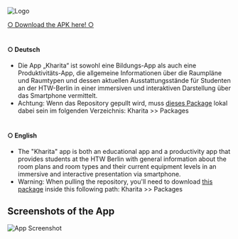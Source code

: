 
![Logo](https://i.imgur.com/aRONJ3I.png)

[○ Download the APK here! ○](https://github.com/abdool-bot/Kharita/releases/tag/v.1.0)

# 

#### ○ Deutsch

- Die App „Kharita“ ist sowohl eine Bildungs-App als auch eine Produktivitäts-App, die allgemeine Informationen über die Raumpläne und Raumtypen und dessen aktuellen Ausstattungsstände für Studenten an der HTW-Berlin in einer immersiven und interaktiven Darstellung über das Smartphone vermittelt. 
- Achtung: Wenn das Repository gepullt wird, muss [dieses Package](https://drive.google.com/file/d/1E1YxAsM5hPnbYgBW4NdJvMjZ2XSAuPqd/view?usp=sharing) lokal dabei sein im folgenden Verzeichnis: Kharita >> Packages

# 

#### ○ English

- The "Kharita" app is both an educational app and a productivity app that provides students at the HTW Berlin with general information about the room plans and room types and their current equipment levels in an immersive and interactive presentation via smartphone.
- Warning: When pulling the repository, you'll need to download [this package](https://drive.google.com/file/d/1E1YxAsM5hPnbYgBW4NdJvMjZ2XSAuPqd/view?usp=sharing) inside this following path: Kharita >> Packages




## Screenshots of the App

![App Screenshot](https://i.imgur.com/MKmd9CW.png)

